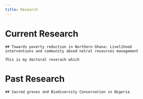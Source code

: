 ```yaml
---
title: Research
---
```



# Current Research
    ## Towards poverty reduction in Northern Ghana: Livelihood interventions and community absed natral resources management
    
    This is my doctoral reserach which 


# Past Research
    ## Sacred groves and Biodiversity Conservation in Nigeria
